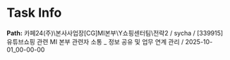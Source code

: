 # Task Info

**Path:** 카페24(주)\본사사업장\[CG]MI본부\Y쇼핑센터팀\전략2 / sycha / [339915] 유튜브쇼핑 관련 MI 본부 관련자 소통 _ 정보 공유 및 업무 연계 관리 / 2025-10-01_00-00-00


